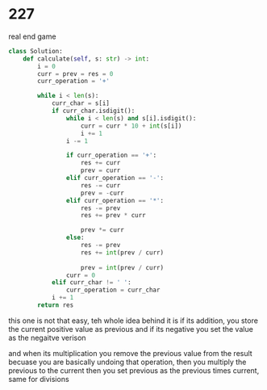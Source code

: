 # 227 

real end game 

```py
class Solution:
    def calculate(self, s: str) -> int:
        i = 0
        curr = prev = res = 0
        curr_operation = '+'

        while i < len(s):
            curr_char = s[i]
            if curr_char.isdigit():
                while i < len(s) and s[i].isdigit():
                    curr = curr * 10 + int(s[i])
                    i += 1
                i -= 1

                if curr_operation == '+':
                    res += curr
                    prev = curr
                elif curr_operation == '-':
                    res -= curr
                    prev = -curr
                elif curr_operation == '*':
                    res -= prev
                    res += prev * curr

                    prev *= curr
                else:
                    res -= prev
                    res += int(prev / curr)
                    
                    prev = int(prev / curr)
                curr = 0
            elif curr_char != ' ':
                curr_operation = curr_char
            i += 1
        return res
```
this one is not that easy, teh whole idea behind it is if its addition, you store the current positive value as previous and if its negative you set 
the value as the negaitve verison 

and when its multiplication you remove the previous value from the result becuase you are basically undoing that operation, then you multiply the previous to the current 
then you set previous as the previous times current, same for divisions